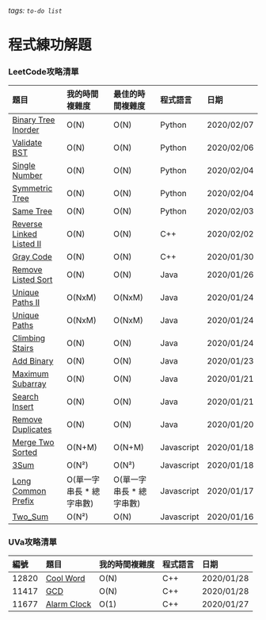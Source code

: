 ###### tags: `to-do list`
# 程式練功解題

### LeetCode攻略清單

| 題目                                                                                                                       | 我的時間複雜度           | 最佳的時間複雜度         | 程式語言   | 日期       |
|:-------------------------------------------------------------------------------------------------------------------------- |:------------------------ |:------------------------ |:---------- |:---------- |
| [Binary Tree Inorder](https://github.com/Masker-Tim/Leetcode/blob/master/python/BT_Inorder.py)                             | O(N)                     | O(N)                     | Python     | 2020/02/07 |
| [Validate BST](https://github.com/Masker-Tim/Leetcode/blob/master/python/ValidateBST.py)                                   | O(N)                     | O(N)                     | Python     | 2020/02/06 |
| [Single Number](https://github.com/Masker-Tim/Leetcode/blob/master/python/singleNumber.py)                                 | O(N)                     | O(N)                     | Python     | 2020/02/04 |
| [Symmetric Tree](https://github.com/Masker-Tim/Leetcode/blob/master/python/symmetricTree.py)                               | O(N)                     | O(N)                     | Python     | 2020/02/04 |
| [Same Tree](https://github.com/Masker-Tim/Leetcode/blob/master/python/sameTree.py)                                         | O(N)                     | O(N)                     | Python     | 2020/02/03 |
| [Reverse Linked Listed II](https://github.com/Masker-Tim/Leetcode/blob/master/cplus/ReverseLinkedList2/reverseLinked2.cpp) | O(N)                     | O(N)                     | C++        | 2020/02/02 |
| [Gray Code](https://github.com/Masker-Tim/Leetcode/blob/master/cplus/grayCode/graycode.cpp)                                | O(N)                     | O(N)                     | C++        | 2020/01/30 |
| [Remove Listed Sort](https://github.com/Masker-Tim/Leetcode/blob/master/java/Remove_Listed.java)                           | O(N)                     | O(N)                     | Java       | 2020/01/26 |
| [Unique Paths II](https://github.com/Masker-Tim/Leetcode/blob/master/java/Unique_Paths2.java)                              | O(NxM)                   | O(NxM)                   | Java       | 2020/01/24 |
| [Unique Paths](https://github.com/Masker-Tim/Leetcode/blob/master/java/Unique_Paths.java)                                  | O(NxM)                   | O(NxM)                   | Java       | 2020/01/24 |
| [Climbing Stairs](https://github.com/Masker-Tim/Leetcode/blob/master/java/Climbing_Stairs.java)                            | O(N)                     | O(N)                     | Java       | 2020/01/24 |
| [Add Binary](https://github.com/Masker-Tim/Leetcode/blob/master/java/Add_Binary.java)                                      | O(N)                     | O(N)                     | Java       | 2020/01/23 |
| [Maximum Subarray](https://github.com/Masker-Tim/Leetcode/blob/master/java/Maximum_Subarray.java)                          | O(N)                     | O(N)                     | Java       | 2020/01/21 |
| [Search Insert](https://github.com/Masker-Tim/Leetcode/blob/master/java/Search_Insert.java)                                | O(N)                     | O(N)                     | Java       | 2020/01/21 |
| [Remove Duplicates](https://github.com/Masker-Tim/Leetcode/blob/master/java/Remove_Duplicates.java)                        | O(N)                     | O(N)                     | Java       | 2020/01/20 |
| [Merge Two Sorted](https://github.com/Masker-Tim/Leetcode/blob/master/javascript/Merge_Two_Sorted_Lists.js)                | O(N+M)                   | O(N+M)                   | Javascript | 2020/01/18 |
| [3Sum](https://github.com/Masker-Tim/Leetcode/blob/master/javascript/3Sum.js)                                              | O(N²)                    | O(N²)                    | Javascript | 2020/01/18 |
| [Long Common Prefix](https://github.com/Masker-Tim/Leetcode/blob/master/javascript/Longest_Common_Prefix.js)               | O(單一字串長 * 總字串數) | O(單一字串長 * 總字串數) | Javascript | 2020/01/17 |
| [Two_Sum](https://github.com/Masker-Tim/Leetcode/blob/master/javascript/Two_Sum.js)                                        | O(N²)                    | O(N)                     | Javascript | 2020/01/16 |

### UVa攻略清單

| 編號  | 題目                                                                                              | 我的時間複雜度 | 程式語言 | 日期       |
|:----- |:------------------------------------------------------------------------------------------------- | -------------- | -------- |:---------- |
| 12820 | [Cool Word](https://github.com/Masker-Tim/Leetcode/blob/master/cplus/coolWord/coolword.cpp)       | O(N)           | C++      | 2020/01/28 |
| 11417 | [GCD](https://github.com/Masker-Tim/Leetcode/blob/master/cplus/gcd/gcd.cpp)                       | O(N)           | C++      | 2020/01/28 |
| 11677 | [Alarm Clock](https://github.com/Masker-Tim/Leetcode/blob/master/cplus/AlarmClock/AlarmClock.cpp) | O(1)           | C++      | 2020/01/27 |